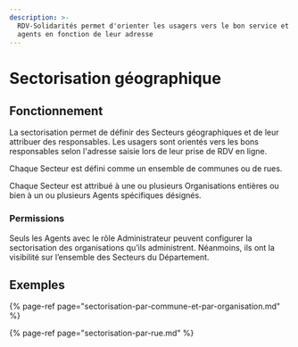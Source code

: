 ```yaml
---
description: >-
  RDV-Solidarités permet d'orienter les usagers vers le bon service et les bons
  agents en fonction de leur adresse
---
```


# Sectorisation géographique

## Fonctionnement

La sectorisation permet de définir des Secteurs géographiques et de leur attribuer des responsables. Les usagers sont orientés vers les bons responsables selon l'adresse saisie lors de leur prise de RDV en ligne.

Chaque Secteur est défini comme un ensemble de communes ou de rues.

Chaque Secteur est attribué à une ou plusieurs Organisations entières ou bien à un ou plusieurs Agents spécifiques désignés.

### Permissions

Seuls les Agents avec le rôle Administrateur peuvent configurer la sectorisation des organisations qu’ils administrent. Néanmoins, ils ont la visibilité sur l’ensemble des Secteurs du Département.

## Exemples

{% page-ref page="sectorisation-par-commune-et-par-organisation.md" %}

{% page-ref page="sectorisation-par-rue.md" %}





